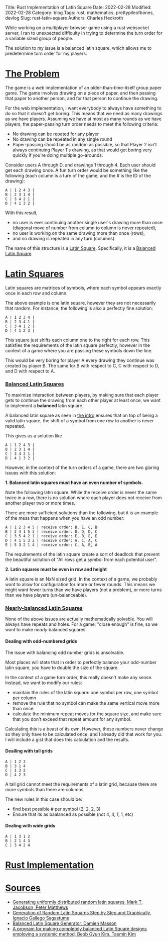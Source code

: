 Title: Rust Implementation of Latin Square
Date: 2022-02-28
Modified: 2022-02-28
Category: blog
Tags: rust, mathematics, prettypileofbones, devlog
Slug: rust-latin-square
Authors: Charles Heckroth

While working on a multiplayer browser game using a rust websocket server, I ran to unexpected difficulty in trying to determine the turn order for a variable sized group of people.

The solution to my issue is a balanced latin square, which allows me to predetermine turn order for my players.

# [The Problem](#the-problem)

The game is a web implementation of an older-than-time-itself group paper game. The game involves drawing on a piece of paper, and then passing that paper to another person, and for that person to continue the drawing.

For the web implementation, I want everybody to always have something to do so that it doesn't get boring. This means that we need as many drawings as we have players. Assuming we have at most as many rounds as we have players, the paper-passing turn order needs to meet the following criteria:

- No drawing can be repated for any player
- No drawing can be repeated in any single round
- Paper-passing should be as random as possible, so that Player 2 isn't always continuing Player 1's drawing, as that would get boring very quickly if you're doing multiple go-arounds.

Consider users A through D, and drawings 1 through 4. Each user should get each drawing once. A fun turn order would be something like the following (each column is a turn of the game, and the # is the ID of the drawing):

```
A | 1 2 4 3 |
B | 2 3 1 4 |
C | 3 4 2 1 |
D | 4 1 3 2 |
```

With this result,

- no user is ever continuing another single user's drawing more than once (diagonal move of number from column to column is never repeated),
- no user is working on the same drawing more than once (rows),
- and no drawing is repeated in any turn (columns)

The name of this structure is a [Latin Square](#latin-squares). Specifically, it is a [Balanced Latin Square](#balanced-latin-squares).

# [Latin Squares](#latin-squares)

Latin squares are matrices of symbols, where each symbol appears exactly once in each row and column.

The above example is one latin square, however they are not necessarily that random. For instance, the following is also a perfectly fine solution:

```
A | 1 2 3 4 |
B | 2 3 4 1 |
C | 3 4 1 2 |
D | 4 1 2 3 |
```

This square just shifts each column one to the right for each row. This satisfies the requirements of the latin square perfectly, however in the context of a game where you are passing these symbols down the line.

This would be very boring for player A every drawing they continue was created by player B. The same for B with respect to C, C with respect to D, and D with respect to A.


### [Balanced Latin Squares](#balanced-latin-squares)

To maximize interaction between players, by making sure that each player gets to continue the drawing from each other player at least once, we want to implement a **balanced** latin square.

A balanced latin square as seen in [the intro](#the-problem) ensures that on top of being a valid latin square, the shift of a symbol from one row to another is never repeated.

This gives us a solution like

```
A | 1 2 4 3 |
B | 2 3 1 4 |
C | 3 4 2 1 |
D | 4 1 3 2 |
```

However, in the context of the turn orders of a game, there are two glaring issues with this solution:

**1. Balanced latin squares must have an even number of symbols.**

Note the following latin square. While the receive order is never the same twice in a row, there is no solution where each player does not receive from another player two or more times.

There are more sufficient solutions than the following, but it is an example of the mess that happens when you have an odd number:

```
A | 1 2 3 4 5 | receive order: B, E, C, B
B | 2 4 1 5 3 | receive order: D, D, D, C
C | 3 5 4 2 1 | receive order: E, B, E, E
D | 4 1 5 3 2 | receive order: A, C, A, C
E | 5 3 2 1 4 | receive order: C, A, B, A
```

The requirements of the latin square create a sort of deadlock that prevent the beautiful sollution of "All rows get a symbol from each potential user".

**2. Latin squares must be even in row and height**

A latin square is an NxN sized grid. In the context of a game, we probably want to allow for configuration for more or fewer rounds.
This means we might want fewer turns than we have players (not a problem), or more turns than we have players (un-balanceable).

### [Nearly-balanced Latin Squares](#nearly-balanced-squares)

None of the above issues are actually mathematically solvable. You will always have repeats and holes. For a game, "close enough" is fine, so we want to make *nearly* balanced squares.

#### Dealing with odd-numbered grids

The issue with balancing odd number grids is unsolvable.

Most places will state that in order to perfectly balance your odd-number latin square, you have to double the size of the square.

In the context of a game turn order, this really doesn't make any sense. Instead, we want to modify our rules:

- maintain the rules of the latin square: one symbol per row, one symbol per column
- remove the rule that no symbol can make the same vertical move more than once
- calculate the minimum repeat moves for the square size, and make sure that you don't exceed that repeat amount for any symbol.

Calculating this is a beast of its own. However, these numbers never change so they only have to be calculated once, and I already did that work for you. I will include a gist that does this calculation and the results.

#### Deailing with tall grids

```
A | 1 2 3
B | 3 1 4
C | 1 3 2
D | 4 2 3
```

A tall grid cannot meet the requirements of a latin grid, because there are more symbols than there are columns.

The new rules in this case should be:

- find best possible # per symbol (2, 2, 2, 3)
- Ensure that its as baalanced as possible (not 4, 4, 1, 1, etc)

#### Dealing with wide grids

```
A | 1 3 1 2
B | 2 1 4 3
C | 3 4 2 4
```

# [Rust Implementation](#rust-impl)

# [Sources](#sources)

- [Generating uniformly distributed random latin squares, Mark T. Jacobson, Peter Matthews](https://onlinelibrary.wiley.com/doi/10.1002/(SICI)1520-6610(1996)4:6%3C405::AID-JCD3%3E3.0.CO;2-J)
- [Generation of Random Latin Squares Step by Step and Graphically, Ignacio Gallego Sagastume](http://sedici.unlp.edu.ar/bitstream/handle/10915/42155/Documento_completo.pdf?sequence=1)
- [Balanced Latin Square Generator, Damien Masson](https://cs.uwaterloo.ca/~dmasson/tools/latin_square/)
- [A program for making completely balanced Latin Square designs employing a systemic method, Beob Gyun Kim, Taemin Kim](https://www.researchgate.net/publication/262752684_A_program_for_making_completely_balanced_Latin_Square_designs_employing_a_systemic_method)
